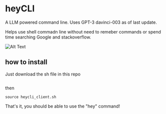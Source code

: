 # heyCLI

A LLM powered command line. Uses GPT-3 davinci-003 as of last update. 

Helps use shell commadn line without need to remeber commands or spend time searching Google and stackoverflow.

![Alt Text](https://s3.gifyu.com/images/demo_heycli-1f3c3551229eadfa6.gif)

## how to install

Just download the sh file in this repo 

```

```

then 

```
source heycli_client.sh
```

That's it, you should be able to use the "hey" command!
